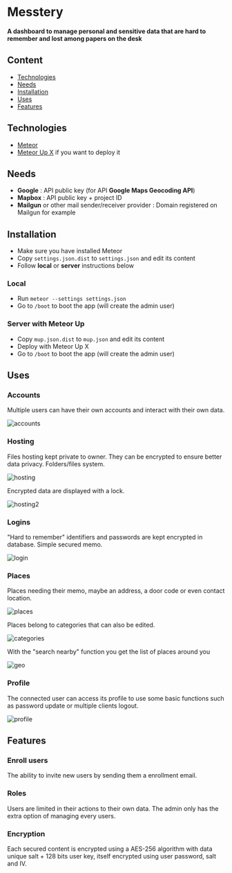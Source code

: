 # Messtery
**A dashboard to manage personal and sensitive data that are hard to remember and lost among papers on the desk**

## Content

- [Technologies](#technologies)
- [Needs](#needs)
- [Installation](#installation)
- [Uses](#uses)
- [Features](#features)

## Technologies

- [Meteor](https://meteor.com/)
- [Meteor Up X](https://github.com/arunoda/meteor-up/tree/mupx) if you want to deploy it

## Needs

- **Google** : API public key (for API **Google Maps Geocoding API**)
- **Mapbox** : API public key + project ID
- **Mailgun** or other mail sender/receiver provider : Domain registered on Mailgun for example

## Installation
- Make sure you have installed Meteor
- Copy `settings.json.dist` to `settings.json` and edit its content
- Follow **local** or **server** instructions below

### Local
- Run `meteor --settings settings.json`
- Go to `/boot` to boot the app (will create the admin user)

### Server with Meteor Up
- Copy `mup.json.dist` to `mup.json` and edit its content
- Deploy with Meteor Up X
- Go to `/boot` to boot the app (will create the admin user)

## Uses
### Accounts
Multiple users can have their own accounts and interact with their own data.

![accounts](https://cloud.githubusercontent.com/assets/4401230/10879491/96f1efc0-8154-11e5-9419-63be2f19b7fe.PNG)

### Hosting
Files hosting kept private to owner. They can be encrypted to ensure better data privacy. Folders/files system.

![hosting](https://cloud.githubusercontent.com/assets/4401230/10879509/b492651e-8154-11e5-8900-45c1d63f9adc.png)

Encrypted data are displayed with a lock.

![hosting2](https://cloud.githubusercontent.com/assets/4401230/10879511/b4a664a6-8154-11e5-82c4-a9221e09bf25.png)

### Logins
"Hard to remember" identifiers and passwords are kept encrypted in database. Simple secured memo.

![login](https://cloud.githubusercontent.com/assets/4401230/10879516/b826e146-8154-11e5-87b9-f42eff52c5f6.PNG)

### Places
Places needing their memo, maybe an address, a door code or even contact location.

![places](https://cloud.githubusercontent.com/assets/4401230/10879517/b8397432-8154-11e5-888d-d855b787fad3.PNG)

Places belong to categories that can also be edited.

![categories](https://cloud.githubusercontent.com/assets/4401230/10879508/b47d79c4-8154-11e5-8f21-63a46d5bc125.PNG)

With the "search nearby" function you get the list of places around you

![geo](https://cloud.githubusercontent.com/assets/4401230/11730889/4c9ae96a-9f98-11e5-990a-94af8d73afe8.png)

### Profile
The connected user can access its profile to use some basic functions such as password update or multiple clients logout.

![profile](https://cloud.githubusercontent.com/assets/4401230/10879518/b85bb9e8-8154-11e5-83c2-9422dc1dc094.PNG)

## Features
### Enroll users
The ability to invite new users by sending them a enrollment email.

### Roles
Users are limited in their actions to their own data. The admin only has the extra option of managing every users.

### Encryption
Each secured content is encrypted using a AES-256 algorithm with data unique salt + 128 bits user key, itself encrypted using user password, salt and IV.
